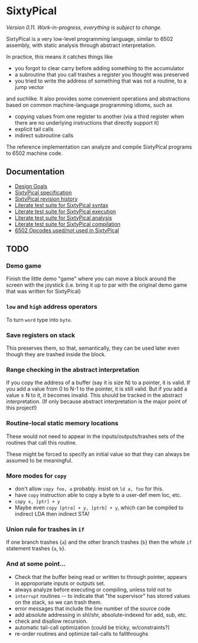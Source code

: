 SixtyPical
==========

_Version 0.11.  Work-in-progress, everything is subject to change._

SixtyPical is a very low-level programming language, similar to 6502 assembly,
with static analysis through abstract interpretation.

In practice, this means it catches things like

*   you forgot to clear carry before adding something to the accumulator
*   a subroutine that you call trashes a register you thought was preserved
*   you tried to write the address of something that was not a routine, to
    a jump vector

and suchlike.  It also provides some convenient operations and abstractions
based on common machine-language programming idioms, such as

*   copying values from one register to another (via a third register when
    there are no underlying instructions that directly support it)
*   explicit tail calls
*   indirect subroutine calls

The reference implementation can analyze and compile SixtyPical programs to
6502 machine code.

Documentation
-------------

*   [Design Goals](doc/Design%20Goals.md)
*   [SixtyPical specification](doc/SixtyPical.md)
*   [SixtyPical revision history](HISTORY.md)
*   [Literate test suite for SixtyPical syntax](tests/SixtyPical%20Syntax.md)
*   [Literate test suite for SixtyPical execution](tests/SixtyPical%20Execution.md)
*   [Literate test suite for SixtyPical analysis](tests/SixtyPical%20Analysis.md)
*   [Literate test suite for SixtyPical compilation](tests/SixtyPical%20Compilation.md)
*   [6502 Opcodes used/not used in SixtyPical](doc/6502%20Opcodes.md)

TODO
----

### Demo game

Finish the little demo "game" where you can move a block around the screen with
the joystick (i.e. bring it up to par with the original demo game that was written
for SixtyPical)

### `low` and `high` address operators

To turn `word` type into `byte`.

### Save registers on stack

This preserves them, so that, semantically, they can be used later even though they
are trashed inside the block.

### Range checking in the abstract interpretation

If you copy the address of a buffer (say it is size N) to a pointer, it is valid.
If you add a value from 0 to N-1 to the pointer, it is still valid.
But if you add a value ≥ N to it, it becomes invalid.
This should be tracked in the abstract interpretation.
(If only because abstract interpretation is the major point of this project!)

### Routine-local static memory locations

These would not need to appear in the inputs/outputs/trashes sets of the routines
that call this routine.

These might be forced to specify an initial value so that they can always be
assumed to be meaningful.

### More modes for `copy`

*   don't allow `copy foo, a` probably.  insist on `ld a, foo` for this.
*   have `copy` instruction able to copy a byte to a user-def mem loc, etc.
*   `copy x, [ptr] + y`
*   Maybe even `copy [ptra] + y, [ptrb] + y`, which can be compiled to indirect LDA then indirect STA!

### Union rule for trashes in `if`

If one branch trashes {`a`} and the other branch trashes {`b`} then the whole
`if` statement trashes {`a`, `b`}.

### And at some point...

*   Check that the buffer being read or written to through pointer, appears in approporiate inputs or outputs set.
*   always analyze before executing or compiling, unless told not to
*   `interrupt` routines -- to indicate that "the supervisor" has stored values on the stack, so we can trash them.
*   error messages that include the line number of the source code
*   add absolute addressing in shl/shr, absolute-indexed for add, sub, etc.
*   check and disallow recursion.
*   automatic tail-call optimization (could be tricky, w/constraints?)
*   re-order routines and optimize tail-calls to fallthroughs

